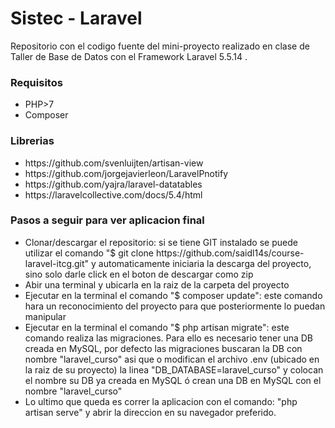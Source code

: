 # Sistec - Laravel 
Repositorio con el codigo fuente del mini-proyecto realizado en clase de Taller de Base de Datos con el Framework Laravel 5.5.14 .

<h3> Requisitos </h3>
<ul>
  <li>PHP>7</li>
  <li>Composer</li>
</ul>


<h3> Librerias </h3>
<ul>
  <li>https://github.com/svenluijten/artisan-view</li>
  <li>https://github.com/jorgejavierleon/LaravelPnotify</li>
  <li>https://github.com/yajra/laravel-datatables</li>
  <li>https://laravelcollective.com/docs/5.4/html</li>
</ul>



<h3> Pasos a seguir para ver aplicacion final</h3>
<ul>
  <li> Clonar/descargar el repositorio: si se tiene GIT instalado se puede utilizar el comando "$ git clone  https://github.com/saidl14s/course-laravel-itcg.git" y automaticamente iniciaria la descarga del proyecto, sino solo darle click en el boton de descargar como zip</li>
  <li>Abir una terminal y ubicarla en la raiz de la carpeta del proyecto</li>
  <li>Ejecutar en la terminal el comando "$ composer update": este comando hara un reconocimiento del proyecto para que posteriormente lo puedan manipular</li>
  <li>Ejecutar en la terminal el comando "$ php artisan migrate": este comando realiza las migraciones. Para ello es necesario tener una DB creada en MySQL, por defecto las migraciones buscaran la DB con nombre "laravel_curso" asi que o modifican el archivo .env (ubicado en la raiz de su proyecto) la linea "DB_DATABASE=laravel_curso" y colocan el nombre su DB ya creada en MySQL ó crean una DB en MySQL con el nombre "laravel_curso"</li>
  <li>Lo ultimo que queda es correr la aplicacion con el comando: "php artisan serve" y abrir la direccion en su navegador preferido.</li>
</ul>
